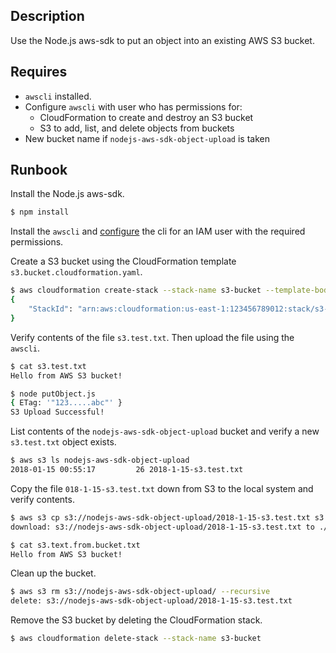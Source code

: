 ## Description
Use the Node.js aws-sdk to put an object into an existing AWS S3 bucket.

## Requires
* `awscli` installed.
* Configure `awscli` with user who has permissions for:
  * CloudFormation to create and destroy an S3 bucket
  * S3 to add, list, and delete objects from buckets
* New bucket name if  `nodejs-aws-sdk-object-upload` is taken

## Runbook
Install the Node.js aws-sdk.
```bash
$ npm install
```

Install the `awscli` and [configure](https://docs.aws.amazon.com/cli/latest/userguide/cli-chap-getting-started.html#cli-quick-configuration) the cli for an IAM user with the required permissions.

Create a S3 bucket using the CloudFormation template `s3.bucket.cloudformation.yaml`.
```bash
$ aws cloudformation create-stack --stack-name s3-bucket --template-body file://./s3.bucket.cloudformation.yaml
{
    "StackId": "arn:aws:cloudformation:us-east-1:123456789012:stack/s3-bucket/stack-resource-guid-id"
}
```

Verify contents of the file `s3.test.txt`.  Then upload the file using the `awscli`.
```bash
$ cat s3.test.txt
Hello from AWS S3 bucket!

$ node putObject.js
{ ETag: '"123.....abc"' }
S3 Upload Successful!
```

List contents of the `nodejs-aws-sdk-object-upload` bucket and verify a new `s3.test.txt` object exists.
```bash
$ aws s3 ls nodejs-aws-sdk-object-upload
2018-01-15 00:55:17         26 2018-1-15-s3.test.txt
```

Copy the file `018-1-15-s3.test.txt` down from S3 to the local system and verify contents.

```bash
$ aws s3 cp s3://nodejs-aws-sdk-object-upload/2018-1-15-s3.test.txt s3.test.from.bucket.txt
download: s3://nodejs-aws-sdk-object-upload/2018-1-15-s3.test.txt to ./s3.test.from.bucket.txt

$ cat s3.text.from.bucket.txt
Hello from AWS S3 bucket!
```

Clean up the bucket.
```bash
$ aws s3 rm s3://nodejs-aws-sdk-object-upload/ --recursive
delete: s3://nodejs-aws-sdk-object-upload/2018-1-15-s3.test.txt
```

Remove the S3 bucket by deleting the CloudFormation stack.
```bash
$ aws cloudformation delete-stack --stack-name s3-bucket
```